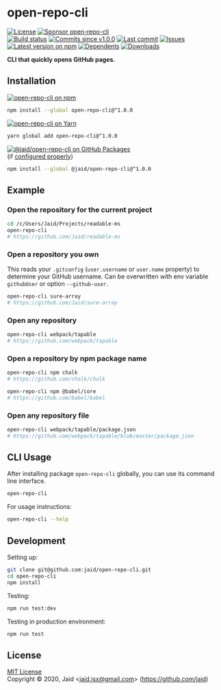 # open-repo-cli


<a href="https://raw.githubusercontent.com/jaid/open-repo-cli/master/license.txt"><img src="https://img.shields.io/github/license/jaid/open-repo-cli?style=flat-square" alt="License"/></a> <a href="https://github.com/sponsors/jaid"><img src="https://img.shields.io/badge/<3-Sponsor-FF45F1?style=flat-square" alt="Sponsor open-repo-cli"/></a>  
<a href="https://actions-badge.atrox.dev/jaid/open-repo-cli/goto"><img src="https://img.shields.io/endpoint.svg?style=flat-square&url=https%3A%2F%2Factions-badge.atrox.dev%2Fjaid%2Fopen-repo-cli%2Fbadge" alt="Build status"/></a> <a href="https://github.com/jaid/open-repo-cli/commits"><img src="https://img.shields.io/github/commits-since/jaid/open-repo-cli/v1.0.0?style=flat-square&logo=github" alt="Commits since v1.0.0"/></a> <a href="https://github.com/jaid/open-repo-cli/commits"><img src="https://img.shields.io/github/last-commit/jaid/open-repo-cli?style=flat-square&logo=github" alt="Last commit"/></a> <a href="https://github.com/jaid/open-repo-cli/issues"><img src="https://img.shields.io/github/issues/jaid/open-repo-cli?style=flat-square&logo=github" alt="Issues"/></a>  
<a href="https://npmjs.com/package/open-repo-cli"><img src="https://img.shields.io/npm/v/open-repo-cli?style=flat-square&logo=npm&label=latest%20version" alt="Latest version on npm"/></a> <a href="https://github.com/jaid/open-repo-cli/network/dependents"><img src="https://img.shields.io/librariesio/dependents/npm/open-repo-cli?style=flat-square&logo=npm" alt="Dependents"/></a> <a href="https://npmjs.com/package/open-repo-cli"><img src="https://img.shields.io/npm/dm/open-repo-cli?style=flat-square&logo=npm" alt="Downloads"/></a>

**CLI that quickly opens GitHub pages.**





## Installation

<a href="https://npmjs.com/package/open-repo-cli"><img src="https://img.shields.io/badge/npm-open--repo--cli-C23039?style=flat-square&logo=npm" alt="open-repo-cli on npm"/></a>

```bash
npm install --global open-repo-cli@^1.0.0
```

<a href="https://yarnpkg.com/package/open-repo-cli"><img src="https://img.shields.io/badge/Yarn-open--repo--cli-2F8CB7?style=flat-square&logo=yarn&logoColor=white" alt="open-repo-cli on Yarn"/></a>

```bash
yarn global add open-repo-cli@^1.0.0
```

<a href="https://github.com/jaid/open-repo-cli/packages"><img src="https://img.shields.io/badge/GitHub Packages-@jaid/open--repo--cli-24282e?style=flat-square&logo=github" alt="@jaid/open-repo-cli on GitHub Packages"/></a>  
(if [configured properly](https://help.github.com/en/github/managing-packages-with-github-packages/configuring-npm-for-use-with-github-packages))

```bash
npm install --global @jaid/open-repo-cli@^1.0.0
```



## Example

### Open the repository for the current project
```bash
cd /c/Users/Jaid/Projects/readable-ms
open-repo-cli
# https://github.com/Jaid/readable-ms
```

### Open a repository you own

This reads your `.gitconfig` (`user.username` or `user.name` property) to determine your GitHub username. Can be overwritten with env variable `githubUser` or option `--github-user`.

```bash
open-repo-cli sure-array
# https://github.com/Jaid/sure-array
```

### Open any repository

```bash
open-repo-cli webpack/tapable
# https://github.com/webpack/tapable
```

### Open a repository by npm package name

```bash
open-repo-cli npm chalk
# https://github.com/chalk/chalk

open-repo-cli npm @babel/core
# https://github.com/babel/babel
```

### Open any repository file

```bash
open-repo-cli webpack/tapable/package.json
# https://github.com/webpack/tapable/blob/master/package.json
```










## CLI Usage
After installing package `open-repo-cli` globally, you can use its command line interface.
```bash
open-repo-cli
```
For usage instructions:
```bash
open-repo-cli --help
```








## Development



Setting up:
```bash
git clone git@github.com:jaid/open-repo-cli.git
cd open-repo-cli
npm install
```
Testing:
```bash
npm run test:dev
```
Testing in production environment:
```bash
npm run test
```


## License
[MIT License](https://raw.githubusercontent.com/jaid/open-repo-cli/master/license.txt)  
Copyright © 2020, Jaid \<jaid.jsx@gmail.com> (https://github.com/jaid)
